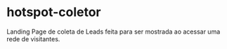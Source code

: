 # hotspot-coletor
Landing Page de coleta de Leads feita para ser mostrada ao acessar uma rede de visitantes.
